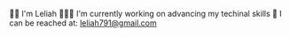 👋🏾 I'm Leliah
👩🏾‍💻 I'm currently working on advancing my techinal skills
📧 I can be reached at: leliah791@gmail.com